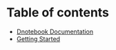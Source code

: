 # Table of contents

* [Dnotebook Documentation](README.md)
* [Getting Started](getting-started.md)

